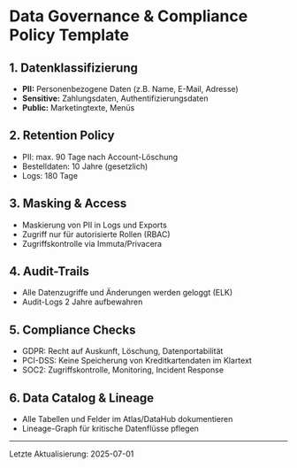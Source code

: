 # Data Governance & Compliance Policy Template

## 1. Datenklassifizierung
- **PII:** Personenbezogene Daten (z.B. Name, E-Mail, Adresse)
- **Sensitive:** Zahlungsdaten, Authentifizierungsdaten
- **Public:** Marketingtexte, Menüs

## 2. Retention Policy
- PII: max. 90 Tage nach Account-Löschung
- Bestelldaten: 10 Jahre (gesetzlich)
- Logs: 180 Tage

## 3. Masking & Access
- Maskierung von PII in Logs und Exports
- Zugriff nur für autorisierte Rollen (RBAC)
- Zugriffskontrolle via Immuta/Privacera

## 4. Audit-Trails
- Alle Datenzugriffe und Änderungen werden geloggt (ELK)
- Audit-Logs 2 Jahre aufbewahren

## 5. Compliance Checks
- GDPR: Recht auf Auskunft, Löschung, Datenportabilität
- PCI-DSS: Keine Speicherung von Kreditkartendaten im Klartext
- SOC2: Zugriffskontrolle, Monitoring, Incident Response

## 6. Data Catalog & Lineage
- Alle Tabellen und Felder im Atlas/DataHub dokumentieren
- Lineage-Graph für kritische Datenflüsse pflegen

---
Letzte Aktualisierung: 2025-07-01
